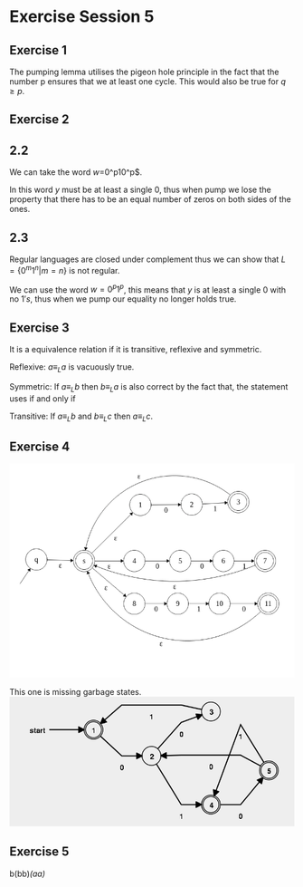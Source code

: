 # Exercise Session 5
## Exercise 1
The pumping lemma utilises the pigeon hole principle in the fact that the number p ensures that we at least one cycle. This would also be true for $q \geq p$.

## Exercise 2
## 2.2
We can take the word $w=$0^p10^p$.

In this word $y$ must be at least a single $0$, thus when pump we lose the property that there has to be an equal number of zeros on both sides of the ones.

## 2.3
Regular languages are closed under complement thus we can show that $L=\{0^m1^n|m=n\}$ is not regular.

We can use the word $w=0^p1^p$, this means that $y$ is at least a single $0$ with no $1's$, thus when we pump our equality no longer holds true.

## Exercise 3
It is a equivalence relation if it is transitive, reflexive and symmetric.

Reflexive: $a \equiv_L a$ is vacuously true.

Symmetric: If $a \equiv_L b$ then $b \equiv_L a$ is also correct by the fact that, the statement uses if and only if

Transitive: If $a \equiv_L b$ and $b \equiv_L c$ then $a \equiv_L c$.

## Exercise 4
![](4_nfa.png)

This one is missing garbage states.
![](4_dfa.png)

## Exercise 5
b(bb)*(aa)*

